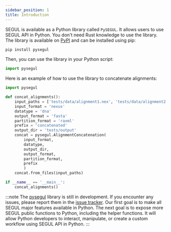 ```yaml
---
sidebar_position: 1
title: Introduction
---
```


SEGUL is available as a Python library called `PySEGUL`. It allows users to use SEGUL API in Python. You don't need Rust knowledge to use the library. The library is available on [PyPI](https://pypi.org/project/pysegul/) and can be installed using pip:

```bash
pip install pysegul
```

Then, you can use the library in your Python script:

```python
import pysegul
```

Here is an example of how to use the library to concatenate alignments:

```python
import pysegul

def concat_alignments():
    input_paths = ['tests/data/alignment1.nex', 'tests/data/alignment2.nex']
    input_format = 'nexus'
    datatype = 'dna'
    output_format = 'fasta'
    partition_format = 'raxml'
    prefix = 'concatenated'
    output_dir = 'tests/output'
    concat = pysegul.AlignmentConcatenation(
        input_format,  
        datatype,
        output_dir,
        output_format,
        partition_format,
        prefix
        )
    concat.from_files(input_paths)

if __name__ == '__main__':
    concat_alignments()
```

:::note
The [pysegul](https://pypi.org/project/pysegul/) library is still in development. If you encounter any issues, please report them in the [issue tracker](https://github.com/hhandika/pysegul/issues). Our first goal is to make all SEGUL major features available in Python. The next goal is to expose more SEGUL public functions to Python, including the helper functions. It will allow Python developers to interact, manipulate, or create a custom workflow using SEGUL API in Python.
:::
